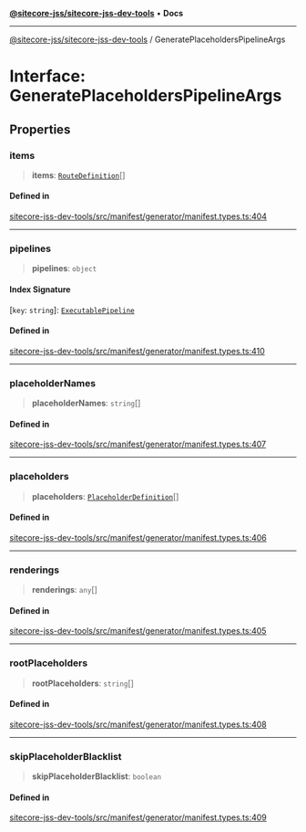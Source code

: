 [**@sitecore-jss/sitecore-jss-dev-tools**](../README.md) • **Docs**

***

[@sitecore-jss/sitecore-jss-dev-tools](../README.md) / GeneratePlaceholdersPipelineArgs

# Interface: GeneratePlaceholdersPipelineArgs

## Properties

### items

> **items**: [`RouteDefinition`](RouteDefinition.md)[]

#### Defined in

[sitecore-jss-dev-tools/src/manifest/generator/manifest.types.ts:404](https://github.com/Sitecore/jss/blob/2c037b1db9e09367420bc13389995d0890265712/packages/sitecore-jss-dev-tools/src/manifest/generator/manifest.types.ts#L404)

***

### pipelines

> **pipelines**: `object`

#### Index Signature

 \[`key`: `string`\]: [`ExecutablePipeline`](ExecutablePipeline.md)

#### Defined in

[sitecore-jss-dev-tools/src/manifest/generator/manifest.types.ts:410](https://github.com/Sitecore/jss/blob/2c037b1db9e09367420bc13389995d0890265712/packages/sitecore-jss-dev-tools/src/manifest/generator/manifest.types.ts#L410)

***

### placeholderNames

> **placeholderNames**: `string`[]

#### Defined in

[sitecore-jss-dev-tools/src/manifest/generator/manifest.types.ts:407](https://github.com/Sitecore/jss/blob/2c037b1db9e09367420bc13389995d0890265712/packages/sitecore-jss-dev-tools/src/manifest/generator/manifest.types.ts#L407)

***

### placeholders

> **placeholders**: [`PlaceholderDefinition`](PlaceholderDefinition.md)[]

#### Defined in

[sitecore-jss-dev-tools/src/manifest/generator/manifest.types.ts:406](https://github.com/Sitecore/jss/blob/2c037b1db9e09367420bc13389995d0890265712/packages/sitecore-jss-dev-tools/src/manifest/generator/manifest.types.ts#L406)

***

### renderings

> **renderings**: `any`[]

#### Defined in

[sitecore-jss-dev-tools/src/manifest/generator/manifest.types.ts:405](https://github.com/Sitecore/jss/blob/2c037b1db9e09367420bc13389995d0890265712/packages/sitecore-jss-dev-tools/src/manifest/generator/manifest.types.ts#L405)

***

### rootPlaceholders

> **rootPlaceholders**: `string`[]

#### Defined in

[sitecore-jss-dev-tools/src/manifest/generator/manifest.types.ts:408](https://github.com/Sitecore/jss/blob/2c037b1db9e09367420bc13389995d0890265712/packages/sitecore-jss-dev-tools/src/manifest/generator/manifest.types.ts#L408)

***

### skipPlaceholderBlacklist

> **skipPlaceholderBlacklist**: `boolean`

#### Defined in

[sitecore-jss-dev-tools/src/manifest/generator/manifest.types.ts:409](https://github.com/Sitecore/jss/blob/2c037b1db9e09367420bc13389995d0890265712/packages/sitecore-jss-dev-tools/src/manifest/generator/manifest.types.ts#L409)
